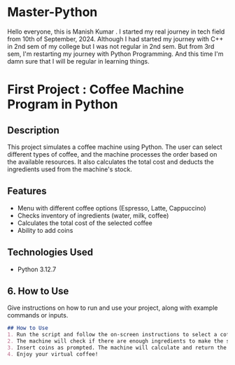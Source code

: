 # Master-Python
Hello everyone, this is Manish Kumar . I started my real journey in tech field from 10th of September, 2024. Although I had started my journey with C++ in 2nd sem of my college but I was not regular in 2nd sem. But from 3rd sem, I'm restarting my journey with Python Programming. And this time I'm damn sure that I will be regular in learning things.

# First Project : Coffee Machine Program in Python
## Description
This project simulates a coffee machine using Python. The user can select different types of coffee, and the machine processes the order based on the available resources. It also calculates the total cost and deducts the ingredients used from the machine's stock.
## Features
- Menu with different coffee options (Espresso, Latte, Cappuccino)
- Checks inventory of ingredients (water, milk, coffee)
- Calculates the total cost of the selected coffee
- Ability to add coins
## Technologies Used
- Python 3.12.7

## 6. **How to Use**
Give instructions on how to run and use your project, along with example commands or inputs.

```markdown
## How to Use
1. Run the script and follow the on-screen instructions to select a coffee type.
2. The machine will check if there are enough ingredients to make the selected coffee.
3. Insert coins as prompted. The machine will calculate and return the change.
4. Enjoy your virtual coffee!


